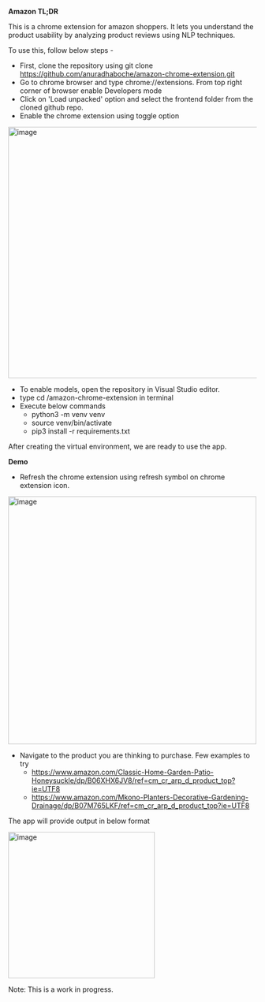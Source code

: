 **Amazon TL;DR**


This is a chrome extension for amazon shoppers. It lets you understand the product usability by analyzing product reviews using NLP techniques. 

To use this, follow below steps -
- First, clone the repository using git clone https://github.com/anuradhaboche/amazon-chrome-extension.git
- Go to chrome browser and type chrome://extensions. From top right corner of browser enable Developers mode
- Click on 'Load unpacked' option and select the frontend folder from the cloned github repo.
- Enable the chrome extension using toggle option

<img width="510" alt="image" src="https://user-images.githubusercontent.com/37079376/116767346-9960a580-a9fd-11eb-9258-00c2391ab810.png">

- To enable models, open the repository in Visual Studio editor.
- type cd <download-folder>/amazon-chrome-extension in terminal
- Execute below commands
  - python3 -m venv venv
  - source venv/bin/activate
  - pip3 install -r requirements.txt

After creating the virtual environment, we are ready to use the app.


**Demo**

- Refresh the chrome extension using refresh symbol on chrome extension icon.

<img width="503" alt="image" src="https://user-images.githubusercontent.com/37079376/116767440-1ee45580-a9fe-11eb-9538-74f5db9426a5.png">

- Navigate to the product you are thinking to purchase. Few examples to try
  -   https://www.amazon.com/Classic-Home-Garden-Patio-Honeysuckle/dp/B06XHX6JV8/ref=cm_cr_arp_d_product_top?ie=UTF8
  -   https://www.amazon.com/Mkono-Planters-Decorative-Gardening-Drainage/dp/B07M765LKF/ref=cm_cr_arp_d_product_top?ie=UTF8
 
 
 The app will provide output in below format 
 
 <img width="297" alt="image" src="https://user-images.githubusercontent.com/37079376/116767501-7387d080-a9fe-11eb-9c1a-68b96636f4ba.png">

Note: This is a work in progress. 
